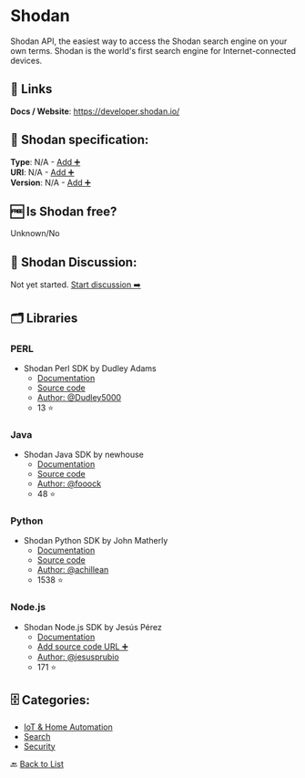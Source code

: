 # Shodan
Shodan API, the easiest way to access the Shodan search engine on your own terms. Shodan is the world&#x27;s first search engine for Internet-connected devices.

##  🔗 Links
**Docs / Website**: https://developer.shodan.io/

## 🧬 Shodan specification:
**Type**: N/A - [Add ➕](https://github.com/apis-list/apis-list/edit/main/apis-list.yaml)  
**URI**: N/A - [Add ➕](https://github.com/apis-list/apis-list/edit/main/apis-list.yaml)  
**Version**: N/A - [Add ➕](https://github.com/apis-list/apis-list/edit/main/apis-list.yaml)

## 🆓 Is Shodan free?
 Unknown/No 

## 💬 Shodan Discussion:
Not yet started. [Start discussion ➡️](https://github.com/apis-list/apis-list/discussions/new)

## 🗂️ Libraries
### PERL
- Shodan Perl SDK by Dudley Adams
    - [Documentation](https://metacpan.org/pod/WWW::Shodan::API)
    - [Source code](https://github.com/Dudley5000/WWW-Shodan-API)
    - [Author: @Dudley5000](https://github.com/Dudley5000)
    - 13 ⭐

### Java
- Shodan Java SDK by newhouse
    - [Documentation](https://developer.shodan.io/api/clients)
    - [Source code](https://github.com/fooock/jshodan)
    - [Author: @fooock](https://github.com/fooock)
    - 48 ⭐

### Python
- Shodan Python SDK by John Matherly
    - [Documentation](https://shodan.readthedocs.io/en/latest/index.html)
    - [Source code](https://github.com/achillean/shodan-python)
    - [Author: @achillean](https://github.com/achillean)
    - 1538 ⭐

### Node.js
- Shodan Node.js SDK by Jesús Pérez
    - [Documentation](https://github.com/jesusprubio/shodan-client.js)
    - [Add source code URL ➕]()
    - [Author: @jesusprubio](https://github.com/jesusprubio)
    - 171 ⭐


## 🗄️ Categories:
- [IoT & Home Automation](https://github.com/apis-list/apis-list#iot--home-automation-)
- [Search](https://github.com/apis-list/apis-list#search-)
- [Security](https://github.com/apis-list/apis-list#security-)

🔙  [Back to List](https://github.com/apis-list/apis-list)
